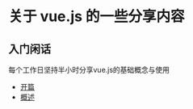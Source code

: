 # 关于 vue.js 的一些分享内容

## 入门闲话
每个工作日坚持半小时分享vue.js的基础概念与使用

* [开篇](https://github.com/redwing-team/vuejs-share/blob/master/chat/%E5%BC%80%E7%AF%87.md)
* [概述](https://github.com/redwing-team/vuejs-share/blob/master/chat/%E6%A6%82%E8%BF%B0.md)
